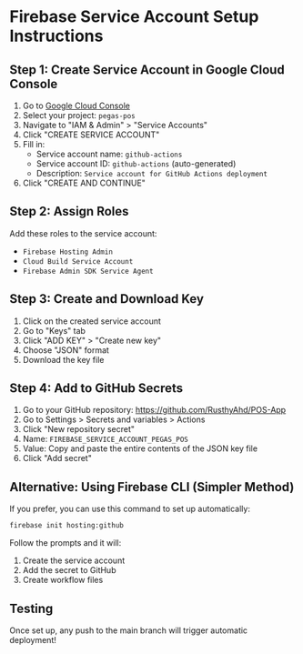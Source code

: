 # Firebase Service Account Setup Instructions

## Step 1: Create Service Account in Google Cloud Console

1. Go to [Google Cloud Console](https://console.cloud.google.com/)
2. Select your project: `pegas-pos`
3. Navigate to "IAM & Admin" > "Service Accounts"
4. Click "CREATE SERVICE ACCOUNT"
5. Fill in:
   - Service account name: `github-actions`
   - Service account ID: `github-actions` (auto-generated)
   - Description: `Service account for GitHub Actions deployment`
6. Click "CREATE AND CONTINUE"

## Step 2: Assign Roles

Add these roles to the service account:
- `Firebase Hosting Admin`
- `Cloud Build Service Account`
- `Firebase Admin SDK Service Agent`

## Step 3: Create and Download Key

1. Click on the created service account
2. Go to "Keys" tab
3. Click "ADD KEY" > "Create new key"
4. Choose "JSON" format
5. Download the key file

## Step 4: Add to GitHub Secrets

1. Go to your GitHub repository: https://github.com/RusthyAhd/POS-App
2. Go to Settings > Secrets and variables > Actions
3. Click "New repository secret"
4. Name: `FIREBASE_SERVICE_ACCOUNT_PEGAS_POS`
5. Value: Copy and paste the entire contents of the JSON key file
6. Click "Add secret"

## Alternative: Using Firebase CLI (Simpler Method)

If you prefer, you can use this command to set up automatically:
```bash
firebase init hosting:github
```

Follow the prompts and it will:
1. Create the service account
2. Add the secret to GitHub
3. Create workflow files

## Testing

Once set up, any push to the main branch will trigger automatic deployment!